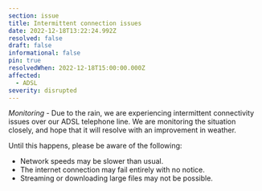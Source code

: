 ```yaml
---
section: issue
title: Intermittent connection issues
date: 2022-12-18T13:22:24.992Z
resolved: false
draft: false
informational: false
pin: true
resolvedWhen: 2022-12-18T15:00:00.000Z
affected:
  - ADSL
severity: disrupted
---
```

*Monitoring* - Due to the rain, we are experiencing intermittent connectivity issues over our ADSL telephone line.
We are monitoring the situation closely, and hope that it will resolve with an improvement in weather.

U﻿ntil this happens, please be aware of the following:

* N﻿etwork speeds may be slower than usual.
* T﻿he internet connection may fail entirely with no notice.
* S﻿treaming or downloading large files may not be possible.